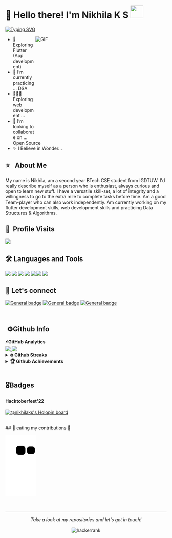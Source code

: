 <h1>🤠 Hello there! I'm Nikhila K S <img src="src/Hi.gif" width="40px" height="40px" style="max-width: 10%;"></h1>
<!--  <h1>$${\color{orange}Hello\space \color{red} there! \space\color{green}I'm\space \color{red}Nikhila\space \color{red}K S}$$</h1> -->

[![Typing SVG](https://readme-typing-svg.herokuapp.com/?lines=Working+on+various+projects+...+;Fixing+bugs+..+;Lets+catch+up,+connect+with++me+on+Linkedin)](https://git.io/typing-svg)
<!-- <img align="right"  alt="GIF" src="https://user-images.githubusercontent.com/60257288/169688266-0dba71e8-949d-4bc6-a048-0059ef1f994b.jpg" width="420" height="300" />-->
 <img align="right"  alt="GIF" src="https://drive.google.com/uc?export=view&id=1vdlLHhWHhxOwl5JA0zsJ8Ccge1cFhgSq" width="410" height="320" />
 
- 🔭 Exploring Flutter (App development)
- 🌱 I’m currently practicing ... DSA 
- 👩🏽‍💻 Exploring web development ...
- 👯 I’m looking to collaborate on ... Open Source
- ✨ I Believe in Wonder...


<!--  <br>

## <img src="https://user-images.githubusercontent.com/60257288/169686247-7ec94964-a707-4733-92f8-bff158cc704b.png" width="2%"/> &nbsp;Download Resume

 [<img src="src/Download-Resume-Button.png" width="20%"/>](https://github.com/Nikhila-KS/Nikhila-KS/raw/main/Mohit%20Kumar%20CV.pdf)
 
   
 <br>   -->
 
## ⭐ &nbsp; About Me
My name is Nikhila, am a second year BTech CSE student from IGDTUW. I'd really describe myself as a person who is enthusiast, always curious and open to learn new stuff. I have a versatile skill-set, a lot of integrity and a willingness to go to the extra mile to complete tasks before time. Am a good Team-player who can also work independently. Am currently working on my flutter development skills, web development skills and practicing Data Structures & Algorithms.

<!-- ## 🤝🏻 &nbsp;Connect with Me

<a href="https://www.linkedin.com/in/know-nikhila-k-s/">
<img   align="left" alt="holisitc_developer |  Nikhila LinkedIn" width="30px" src="src/linkedin.png" /></a>

<a   href="https://mail.google.com/mail/?view=cm&fs=1&tf=1&to=nikhila122btcse21@igdtuw.ac.in" >
<img align="left" alt="Nikhila Gmail" width="32px" src="src/gmail.png" /></a>
<br/><br>
<br/> -->




## 👀 &nbsp;Profile Visits

<img src="https://profile-counter.glitch.me/%7BNikhila-KS%7D/count.svg">
<br>
<!-- 
## 📝 &nbsp; Blog

[<img src="src/bigfootcode.png"/>](https://www.bigfootcode.ga/)-->

<br/> -->

## 🛠 &nbsp;Languages and Tools


<!-- 
![C++](https://img.shields.io/badge/C%2B%2B-00599C?style=for-the-badge&logo=c%2B%2B&logoColor=white)
![JavaScript](https://img.shields.io/badge/-JavaScript-%23F7DF1C?style=for-the-badge&logo=javascript&logoColor=000000&labelColor=%23F7DF1C&color=%23FFCE5A)
![Python](http://img.shields.io/badge/-Python-3776AB?style=for-the-badge&logo=python&logoColor=ffffff)
![Dart](https://img.shields.io/badge/Dart-0175C2?style=for-the-badge&logo=dart&logoColor=white)
<br>
![HTML5](https://img.shields.io/badge/-HTML5-%23E44D27?style=for-the-badge&logo=html5&logoColor=ffffff)
![CSS3](https://img.shields.io/badge/-CSS3-%231572B6?style=for-the-badge&logo=css3)
![React](https://img.shields.io/badge/-React-61DAFB?style=for-the-badge&logo=react&logoColor=ffffff)
![Flutter](https://img.shields.io/badge/Flutter-02569B?style=for-the-badge&logo=flutter&logoColor=white)
<br>
![Git](https://img.shields.io/badge/-Git-%23F05032?style=for-the-badge&logo=git&logoColor=%23ffffff)
![GitHub](https://img.shields.io/badge/-GitHub-181717?style=for-the-badge&logo=github)
![Nodejs](https://img.shields.io/badge/-Nodejs-339933?style=for-the-badge&logo=Node.js&logoColor=ffffff)
![Npm](https://img.shields.io/badge/-npm-CB3837?style=for-the-badge&logo=npm)
![Firebase](https://img.shields.io/badge/-Firebase-FFCA28?style=for-the-badge&logo=firebase&logoColor=ffffff)
![MongoDB](https://img.shields.io/badge/MongoDB-4EA94B?style=for-the-badge&logo=mongodb&logoColor=white)
<br>
![Markdown](https://img.shields.io/badge/Markdown-000000?style=for-the-badge&logo=markdown&logoColor=white)
![VS Code](http://img.shields.io/badge/-VS%20Code-007ACC?style=for-the-badge&logo=visual-studio-code&logoColor=ffffff)
  -->
  
  ## 🛠 Languages and Tools

<img src="https://img.shields.io/badge/dart-%230175C2.svg?&style=for-the-badge&logo=dart&logoColor=white"/> <img src="https://img.shields.io/badge/html5%20-%23E34F26.svg?&style=for-the-badge&logo=html5&logoColor=white"/> <img src="https://img.shields.io/badge/css3%20-%231572B6.svg?&style=for-the-badge&logo=css3&logoColor=white"/> <img src="https://img.shields.io/badge/c++%20-%2300599C.svg?&style=for-the-badge&logo=c%2B%2B&ogoColor=white"/> <img src="https://img.shields.io/badge/Flutter%20-%2302569B.svg?&style=for-the-badge&logo=Flutter&logoColor=white" /><img src="https://img.shields.io/badge/github%20-%23121011.svg?&style=for-the-badge&logo=github&logoColor=white"/> <img src="https://img.shields.io/badge/firebase-%23039BE5.svg?style=for-the-badge&logo=firebase"/>
<!--  ![Firebase](https://img.shields.io/badge/firebase-%23039BE5.svg?style=for-the-badge&logo=firebase) -->
 
<!-- <img src="https://img.shields.io/badge/python%20-%2314354C.svg?&style=for-the-badge&logo=python&logoColor=white"/>  -->
<!-- <img src="https://img.shields.io/badge/node.js%20-%2343853D.svg?&style=for-the-badge&logo=node.js&logoColor=white"/> -->
<!-- <img src="https://img.shields.io/badge/c%20-%2300599C.svg?&style=for-the-badge&logo=c&logoColor=white"/>  -->
<!-- <img src="https://img.shields.io/badge/javascript%20-%23323330.svg?&style=for-the-badge&logo=javascript&logoColor=%23F7DF1E"/> -->
<!-- <img src="https://img.shields.io/badge/react%20-%2320232a.svg?&style=for-the-badge&logo=react&logoColor=%2361DAFB"/> -->

## 📱&nbsp;Let's connect
[![General badge](	https://img.shields.io/badge/Twitter-1DA1F2?style=for-the-badge&logo=twitter&logoColor=white)](https://twitter.com/nikhila_ks_)
[![General badge](https://img.shields.io/badge/Gmail-D14836?style=for-the-badge&logo=gmail&logoColor=white)](nikhila122btcse21@igdtuw.ac.in)
[![General badge](https://img.shields.io/badge/linkedin%20-%230077B5.svg?&style=for-the-badge&logo=linkedin&logoColor=white)](https://www.linkedin.com/in/know-nikhila-k-s/)

<!--  ## 🛠 &nbsp;Languages and Tools
 <p align="left>
<img src="https://raw.githubusercontent.com/devicons/devicon/master/icons/bootstrap/bootstrap-plain-wordmark.svg" alt="bootstrap" width="40" height="40"/> 
<img src="https://raw.githubusercontent.com/devicons/devicon/master/icons/cplusplus/cplusplus-original.svg" alt="cplusplus" width="40" height="40"/>
<img src="https://raw.githubusercontent.com/devicons/devicon/master/icons/css3/css3-original-wordmark.svg" alt="css3" width="40" height="40"/> 
<img src="https://www.vectorlogo.zone/logos/dartlang/dartlang-icon.svg" alt="dart" width="40" height="40"/>
<img src="https://www.vectorlogo.zone/logos/figma/figma-icon.svg" alt="figma" width="40" height="40"/> 
<img src="https://www.vectorlogo.zone/logos/flutterio/flutterio-icon.svg" alt="flutter" width="40" height="40"/>
<img src="https://raw.githubusercontent.com/devicons/devicon/master/icons/html5/html5-original-wordmark.svg" alt="html5" width="40" height="40"/>
</p>
  -->
 <br>
<h2> &nbsp;⚙️Github Info </h2>
<b>⚡GitHub Analytics</b><br>
<a href="https://github.com/Nikhila-KS">
  <img height="180em" src="https://github-readme-stats-eight-theta.vercel.app/api?username=Nikhila-KS&show_icons=true&theme=algolia&include_all_commits=true&count_private=true"/>
  <img height="183em" src="https://github-readme-stats-eight-theta.vercel.app/api/top-langs/?username=Nikhila-KS&layout=compact&langs_count=8&theme=algolia"/>
</a>
<br>
<!-- <details>	
  <summary><b>⚡GitHub Analytics</b></summary>

 <p>
<a href="https://github.com/Nikhila-KS">
  <img height="180em" src="https://github-readme-stats-eight-theta.vercel.app/api?username=Nikhila-KS&show_icons=true&theme=algolia&include_all_commits=true&count_private=true"/>
  <img height="183em" src="https://github-readme-stats-eight-theta.vercel.app/api/top-langs/?username=Nikhila-KS&layout=compact&langs_count=8&theme=algolia"/>
</a>
</p>
</details> -->

<details>
<br><br>
 <summary><b>🔥 Github Streaks</b></summary>
<p align="center"><img src="https://github-readme-streak-stats.herokuapp.com/?user=Nikhila-KS&" alt="Streak" /></p>
</details>

<details>
 <summary><b>🏆 Github Achievements</b></summary>
<p align="center"> <a href="https://github.com/ryo-ma/github-profile-trophy"><img src="https://github-profile-trophy.vercel.app/?username=Nikhila-KS&margin-w=5" alt="Nikhila-KS" /></a> </p>
</details> 
<br>

## 🎖️Badges
#### Hacktoberfest'22<br>
[![@nikhilaks's Holopin board](https://holopin.me/nikhilaks)](https://holopin.io/@nikhilaks)

<br>
 ## 🐍 eating my contributions 👀 
 <p>
   <img src="https://github.com/Nikhila-KS/Nikhila-KS/blob/output/github-contribution-grid-snake.svg" alt="snake">
</p>
<br>
<hr>
<p align="center">
    <i>Take a look at my repositories and let's get in touch!</i><br><br>
   <img alt="hackerrank" title="hackerrank" src="https://img.shields.io/badge/Thank-You-ff69b4.svg"/>
</p>



